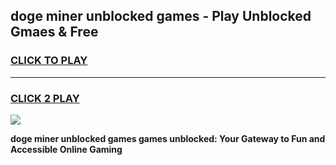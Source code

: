 
## doge miner unblocked games - Play Unblocked Gmaes & Free
<h3>
<a href="https://news.freeplayer.one?title=doge_miner_unblocked_games&ref=23F">CLICK TO PLAY</a></h3>
<hr>

<h3>
<a href="https://news.freeplayer.one?title=doge_miner_unblocked_games&ref=23F">CLICK 2 PLAY</a>
  
</h3>

<a href="https://news.freeplayer.one?title=doge_miner_unblocked_games&ref=23F/"><img src="https://clearcache.store/games.png"></a>


**doge miner unblocked games games unblocked: Your Gateway to Fun and Accessible Online Gaming**
